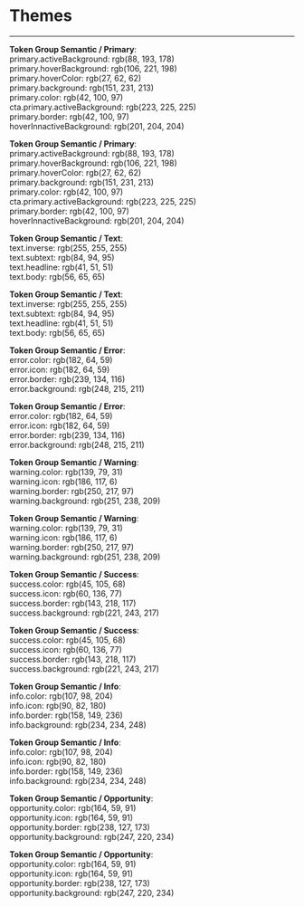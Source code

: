 
# Themes

---

  
**Token Group Semantic / Primary**:    
primary.activeBackground: rgb(88, 193, 178)  
primary.hoverBackground: rgb(106, 221, 198)  
primary.hoverColor: rgb(27, 62, 62)  
primary.background: rgb(151, 231, 213)  
primary.color: rgb(42, 100, 97)  
cta.primary.activeBackground: rgb(223, 225, 225)  
primary.border: rgb(42, 100, 97)  
hoverInnactiveBackground: rgb(201, 204, 204)  
  
  
**Token Group Semantic / Primary**:    
primary.activeBackground: rgb(88, 193, 178)  
primary.hoverBackground: rgb(106, 221, 198)  
primary.hoverColor: rgb(27, 62, 62)  
primary.background: rgb(151, 231, 213)  
primary.color: rgb(42, 100, 97)  
cta.primary.activeBackground: rgb(223, 225, 225)  
primary.border: rgb(42, 100, 97)  
hoverInnactiveBackground: rgb(201, 204, 204)  
  
  
**Token Group Semantic / Text**:    
text.inverse: rgb(255, 255, 255)  
text.subtext: rgb(84, 94, 95)  
text.headline: rgb(41, 51, 51)  
text.body: rgb(56, 65, 65)  
  
  
**Token Group Semantic / Text**:    
text.inverse: rgb(255, 255, 255)  
text.subtext: rgb(84, 94, 95)  
text.headline: rgb(41, 51, 51)  
text.body: rgb(56, 65, 65)  
  
  
**Token Group Semantic / Error**:    
error.color: rgb(182, 64, 59)  
error.icon: rgb(182, 64, 59)  
error.border: rgb(239, 134, 116)  
error.background: rgb(248, 215, 211)  
  
  
**Token Group Semantic / Error**:    
error.color: rgb(182, 64, 59)  
error.icon: rgb(182, 64, 59)  
error.border: rgb(239, 134, 116)  
error.background: rgb(248, 215, 211)  
  
  
**Token Group Semantic / Warning**:    
warning.color: rgb(139, 79, 31)  
warning.icon: rgb(186, 117, 6)  
warning.border: rgb(250, 217, 97)  
warning.background: rgb(251, 238, 209)  
  
  
**Token Group Semantic / Warning**:    
warning.color: rgb(139, 79, 31)  
warning.icon: rgb(186, 117, 6)  
warning.border: rgb(250, 217, 97)  
warning.background: rgb(251, 238, 209)  
  
  
**Token Group Semantic / Success**:    
success.color: rgb(45, 105, 68)  
success.icon: rgb(60, 136, 77)  
success.border: rgb(143, 218, 117)  
success.background: rgb(221, 243, 217)  
  
  
**Token Group Semantic / Success**:    
success.color: rgb(45, 105, 68)  
success.icon: rgb(60, 136, 77)  
success.border: rgb(143, 218, 117)  
success.background: rgb(221, 243, 217)  
  
  
**Token Group Semantic / Info**:    
info.color: rgb(107, 98, 204)  
info.icon: rgb(90, 82, 180)  
info.border: rgb(158, 149, 236)  
info.background: rgb(234, 234, 248)  
  
  
**Token Group Semantic / Info**:    
info.color: rgb(107, 98, 204)  
info.icon: rgb(90, 82, 180)  
info.border: rgb(158, 149, 236)  
info.background: rgb(234, 234, 248)  
  
  
**Token Group Semantic / Opportunity**:    
opportunity.color: rgb(164, 59, 91)  
opportunity.icon: rgb(164, 59, 91)  
opportunity.border: rgb(238, 127, 173)  
opportunity.background: rgb(247, 220, 234)  
  
  
**Token Group Semantic / Opportunity**:    
opportunity.color: rgb(164, 59, 91)  
opportunity.icon: rgb(164, 59, 91)  
opportunity.border: rgb(238, 127, 173)  
opportunity.background: rgb(247, 220, 234)  
